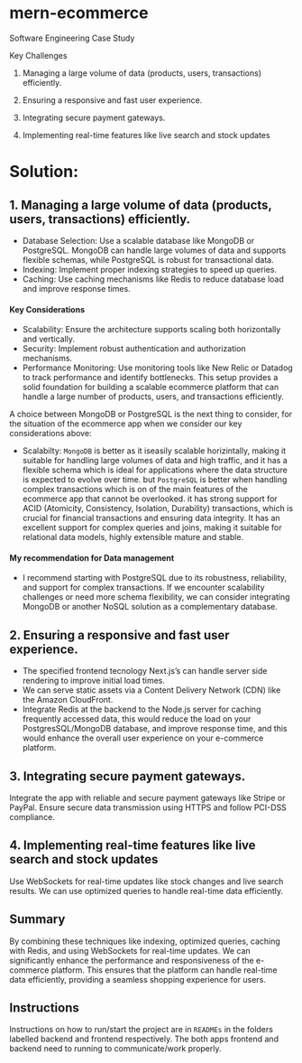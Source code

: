 # mern-ecommerce

Software Engineering Case Study

Key Challenges

1. Managing a large volume of data (products, users, transactions) efficiently.

2. Ensuring a responsive and fast user experience.

3. Integrating secure payment gateways.

4. Implementing real-time features like live search and stock updates

# Solution:

## 1. Managing a large volume of data (products, users, transactions) efficiently.
- Database Selection: Use a scalable database like MongoDB or PostgreSQL. MongoDB can handle large volumes of data and supports flexible schemas, while PostgreSQL is robust for transactional data.
- Indexing: Implement proper indexing strategies to speed up queries.
- Caching: Use caching mechanisms like Redis to reduce database load and improve response times.
#### Key Considerations
- Scalability: Ensure the architecture supports scaling both horizontally and vertically.
- Security: Implement robust authentication and authorization mechanisms.
- Performance Monitoring: Use monitoring tools like New Relic or Datadog to track performance and identify bottlenecks.
This setup provides a solid foundation for building a scalable ecommerce platform that can handle a large number of products, users, and transactions efficiently.

A choice between MongoDB or PostgreSQL is the next thing to consider, for the situation of the ecommerce app when we consider our key considerations above:

- Scalabilty: `MongoDB` is better as it iseasily scalable horizintally, making it suitable for handling large volumes of data and high traffic, and it has a flexible schema which is ideal for applications where the data structure is expected to evolve over time. but `PostgreSQL` is better when handling complex transactions which is on of the main features of the ecommerce app that cannot be overlooked. it has strong support for ACID (Atomicity, Consistency, Isolation, Durability) transactions, which is crucial for financial transactions and ensuring data integrity. It has an excellent support for complex queries and joins, making it suitable for relational data models, highly extensible mature and stable.

#### My recommendation for Data management 
- I recommend starting with PostgreSQL due to its robustness, reliability, and support for complex transactions. If we encounter scalability challenges or need more schema flexibility, we can consider integrating MongoDB or another NoSQL solution as a complementary database.

## 2. Ensuring a responsive and fast user experience.
- The specified frontend tecnology Next.js’s can handle server side rendering to improve initial load times.
- We can serve static assets via a Content Delivery Network (CDN) like the Amazon CloudFront.
- Integrate Redis at the backend to the Node.js server for caching frequently accessed data, this would reduce the load on your PostgresSQL/MongoDB database, and improve response time, and this would enhance the overall user experience on your e-commerce platform. 

## 3. Integrating secure payment gateways.

Integrate the app with reliable and secure payment gateways like Stripe or PayPal. Ensure secure data transmission using HTTPS and follow PCI-DSS compliance.

## 4. Implementing real-time features like live search and stock updates

Use WebSockets for real-time updates like stock changes and live search results. We can use optimized queries to handle real-time data efficiently.

## Summary 
By combining these techniques like indexing, optimized queries, caching with Redis, and using WebSockets for real-time updates. We can significantly enhance the performance and responsiveness of the e-commerce platform. This ensures that the platform can handle real-time data efficiently, providing a seamless shopping experience for users.


## Instructions 
Instructions on how to run/start the project are in `READMEs` in the folders labelled backend and frontend respectively. The both apps frontend and backend need to running to communicate/work properly.
